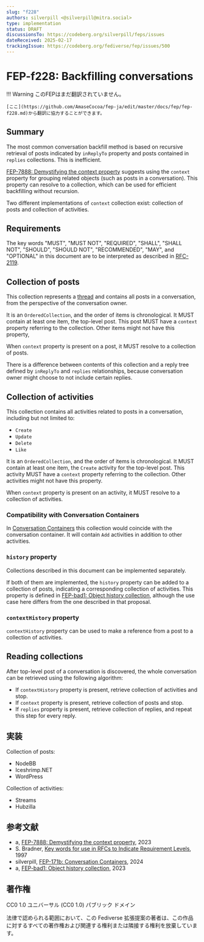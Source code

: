 ```yaml
---
slug: "f228"
authors: silverpill <@silverpill@mitra.social>
type: implementation
status: DRAFT
discussionsTo: https://codeberg.org/silverpill/feps/issues
dateReceived: 2025-02-17
trackingIssue: https://codeberg.org/fediverse/fep/issues/500
---
```

# FEP-f228: Backfilling conversations
!!! Warning
    このFEPはまだ翻訳されていません。

    [ここ](https://github.com/AmaseCocoa/fep-ja/edit/master/docs/fep/fep-f228.md)から翻訳に協力することができます。

## Summary

The most common conversation backfill method is based on recursive retrieval of posts indicated by `inReplyTo` property and posts contained in `replies` collections. This is inefficient.

[FEP-7888: Demystifying the context property][FEP-7888] suggests using the `context` property for grouping related objects (such as posts in a conversation). This property can resolve to a collection, which can be used for efficient backfilling without recursion.

Two different implementations of `context` collection exist: collection of posts and collection of activities.

## Requirements

The key words "MUST", "MUST NOT", "REQUIRED", "SHALL", "SHALL NOT", "SHOULD", "SHOULD NOT", "RECOMMENDED", "MAY", and "OPTIONAL" in this document are to be interpreted as described in [RFC-2119].

## Collection of posts

This collection represents a [thread] and contains all posts in a conversation, from the perspective of the conversation owner.

It is an `OrderedCollection`, and the order of items is chronological. It MUST contain at least one item, the top-level post. This post MUST have a `context` property referring to the collection. Other items might not have this property,

When `context` property is present on a post, it MUST resolve to a collection of posts.

There is a difference between contents of this collection and a reply tree defined by `inReplyTo` and `replies` relationships, because conversation owner might choose to not include certain replies.

## Collection of activities

This collection contains all activities related to posts in a conversation, including but not limited to:

- `Create`
- `Update`
- `Delete`
- `Like`

It is an `OrderedCollection`, and the order of items is chronological. It MUST contain at least one item, the `Create` activity for the top-level post. This activity MUST have a `context` property referring to the collection. Other activities might not have this property.

When `context` property is present on an activity, it MUST resolve to a collection of activities.

### Compatibility with Conversation Containers

In [Conversation Containers][FEP-171b] this collection would coincide with the conversation container. It will contain `Add` activities in addition to other activities.

### `history` property

Collections described in this document can be implemented separately.

If both of them are implemented, the `history` property can be added to a collection of posts, indicating a corresponding collection of activities. This property is defined in [FEP-bad1: Object history collection][FEP-bad1], although the use case here differs from the one described in that proposal.

### `contextHistory` property

`contextHistory` property can be used to make a reference from a post to a collection of activities.

## Reading collections

After top-level post of a conversation is discovered, the whole conversation can be retrieved using the following algorithm:

- If `contextHistory` property is present, retrieve collection of activities and stop.
- If `context` property is present, retrieve collection of posts and stop.
- If `replies` property is present, retrieve collection of replies, and repeat this step for every reply.

## 実装

Collection of posts:

- NodeBB
- Iceshrimp.NET
- WordPress

Collection of activities:

- Streams
- Hubzilla

## 参考文献

- a, [FEP-7888: Demystifying the context property][FEP-7888], 2023
- S. Bradner, [Key words for use in RFCs to Indicate Requirement Levels][RFC-2119], 1997
- silverpill, [FEP-171b: Conversation Containers][FEP-171b], 2024
- a, [FEP-bad1: Object history collection][FEP-bad1], 2023

[RFC-2119]: https://tools.ietf.org/html/rfc2119.html
[thread]: https://en.wikipedia.org/wiki/Thread_(online_communication)
[FEP-7888]: https://codeberg.org/fediverse/fep/src/branch/main/fep/7888/fep-7888.md
[FEP-171b]: https://codeberg.org/fediverse/fep/src/branch/main/fep/171b/fep-171b.md
[FEP-bad1]: https://codeberg.org/fediverse/fep/src/branch/main/fep/bad1/fep-bad1.md

## 著作権
CC0 1.0 ユニバーサル (CC0 1.0) パブリック ドメイン

法律で認められる範囲において、この Fediverse 拡張提案の著者は、この作品に対するすべての著作権および関連する権利または隣接する権利を放棄しています。
